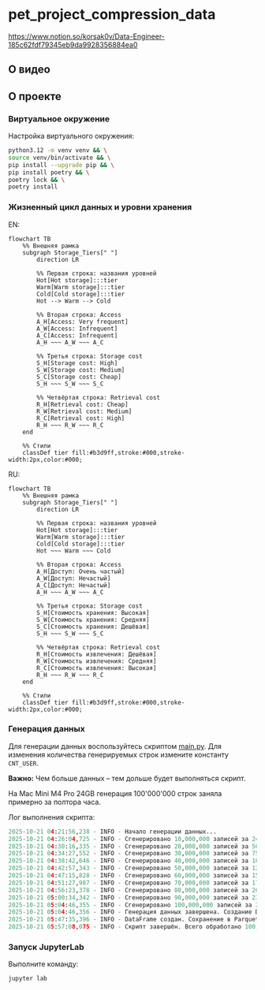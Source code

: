 # pet_project_compression_data
https://www.notion.so/korsak0v/Data-Engineer-185c62fdf79345eb9da9928356884ea0


## О видео

## О проекте

### Виртуальное окружение

Настройка виртуального окружения:

```bash
python3.12 -m venv venv && \
source venv/bin/activate && \
pip install --upgrade pip && \
pip install poetry && \
poetry lock && \
poetry install
```

### Жизненный цикл данных и уровни хранения

EN:

```mermaid
flowchart TB
    %% Внешняя рамка
    subgraph Storage_Tiers[" "]
        direction LR

        %% Первая строка: названия уровней
        Hot[Hot storage]:::tier
        Warm[Warm storage]:::tier
        Cold[Cold storage]:::tier
        Hot --> Warm --> Cold

        %% Вторая строка: Access
        A_H[Access: Very frequent]
        A_W[Access: Infrequent]
        A_C[Access: Infrequent]
        A_H ~~~ A_W ~~~ A_C

        %% Третья строка: Storage cost
        S_H[Storage cost: High]
        S_W[Storage cost: Medium]
        S_C[Storage cost: Cheap]
        S_H ~~~ S_W ~~~ S_C

        %% Четвёртая строка: Retrieval cost
        R_H[Retrieval cost: Cheap]
        R_W[Retrieval cost: Medium]
        R_C[Retrieval cost: High]
        R_H ~~~ R_W ~~~ R_C
    end

    %% Стили
    classDef tier fill:#b3d9ff,stroke:#000,stroke-width:2px,color:#000;
```

RU:


```mermaid
flowchart TB
    %% Внешняя рамка
    subgraph Storage_Tiers[" "]
        direction LR

        %% Первая строка: названия уровней
        Hot[Hot storage]:::tier
        Warm[Warm storage]:::tier
        Cold[Cold storage]:::tier
        Hot ~~~ Warm ~~~ Cold

        %% Вторая строка: Access
        A_H[Доступ: Очень частый]
        A_W[Доступ: Нечастый]
        A_C[Доступ: Нечастый]
        A_H ~~~ A_W ~~~ A_C

        %% Третья строка: Storage cost
        S_H[Стоимость хранения: Высокая]
        S_W[Стоимость хранения: Средняя]
        S_C[Стоимость хранения: Дешёвая]
        S_H ~~~ S_W ~~~ S_C

        %% Четвёртая строка: Retrieval cost
        R_H[Стоимость извлечения: Дешёвая]
        R_W[Стоимость извлечения: Средняя]
        R_C[Стоимость извлечения: Высокая]
        R_H ~~~ R_W ~~~ R_C
    end

    %% Стили
    classDef tier fill:#b3d9ff,stroke:#000,stroke-width:2px,color:#000;

```

### Генерация данных

Для генерации данных воспользуйтесь скриптом [main.py](main.py). Для изменения количества генерируемых строк измените константу `CNT_USER`.

**Важно:** Чем больше данных – тем дольше будет выполняться скрипт.

На Mac Mini M4 Pro 24GB генерация 100'000'000 строк заняла примерно за полтора часа.

Лог выполнения скрипта:

```python
2025-10-21 04:21:56,238 - INFO - Начало генерации данных...
2025-10-21 04:26:04,725 - INFO - Сгенерировано 10,000,000 записей за 248.49 секунд
2025-10-21 04:30:16,335 - INFO - Сгенерировано 20,000,000 записей за 500.10 секунд
2025-10-21 04:34:27,552 - INFO - Сгенерировано 30,000,000 записей за 751.31 секунд
2025-10-21 04:38:42,646 - INFO - Сгенерировано 40,000,000 записей за 1006.41 секунд
2025-10-21 04:42:57,343 - INFO - Сгенерировано 50,000,000 записей за 1261.10 секунд
2025-10-21 04:47:15,828 - INFO - Сгенерировано 60,000,000 записей за 1519.59 секунд
2025-10-21 04:51:27,987 - INFO - Сгенерировано 70,000,000 записей за 1771.75 секунд
2025-10-21 04:56:23,378 - INFO - Сгенерировано 80,000,000 записей за 2067.14 секунд
2025-10-21 05:00:34,342 - INFO - Сгенерировано 90,000,000 записей за 2318.10 секунд
2025-10-21 05:04:46,355 - INFO - Сгенерировано 100,000,000 записей за 2570.12 секунд
2025-10-21 05:04:46,356 - INFO - Генерация данных завершена. Создание DataFrame...
2025-10-21 05:47:35,396 - INFO - DataFrame создан. Сохранение в Parquet...
2025-10-21 05:57:08,075 - INFO - Скрипт завершён. Всего обработано 100,000,000 записей за 5711.83 секунд
```

### Запуск JupyterLab

Выполните команду: 
```bash
jupyter lab
```